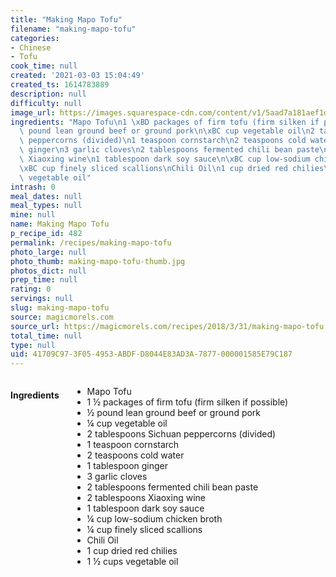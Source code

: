```yaml
---
title: "Making Mapo Tofu"
filename: "making-mapo-tofu"
categories:
- Chinese
- Tofu
cook_time: null
created: '2021-03-03 15:04:49'
created_ts: 1614783889
description: null
difficulty: null
image_url: https://images.squarespace-cdn.com/content/v1/5aad7a181aef1dd83ca17bdb/1522540938936-NCNMAABV8SZNFT9Q0DP5/ke17ZwdGBToddI8pDm48kLkXF2pIyv_F2eUT9F60jBl7gQa3H78H3Y0txjaiv_0fDoOvxcdMmMKkDsyUqMSsMWxHk725yiiHCCLfrh8O1z4YTzHvnKhyp6Da-NYroOW3ZGjoBKy3azqku80C789l0iyqMbMesKd95J-X4EagrgU9L3Sa3U8cogeb0tjXbfawd0urKshkc5MgdBeJmALQKw/mapo_1?format=2500w
ingredients: "Mapo Tofu\n1 \xBD packages of firm tofu (firm silken if possible)\n\xBD\
  \ pound lean ground beef or ground pork\n\xBC cup vegetable oil\n2 tablespoons Sichuan\
  \ peppercorns (divided)\n1 teaspoon cornstarch\n2 teaspoons cold water\n1 tablespoon\
  \ ginger\n3 garlic cloves\n2 tablespoons fermented chili bean paste\n2 tablespoons\
  \ Xiaoxing wine\n1 tablespoon dark soy sauce\n\xBC cup low-sodium chicken broth\n\
  \xBC cup finely sliced scallions\nChili Oil\n1 cup dried red chilies\n1 \xBD cups\
  \ vegetable oil"
intrash: 0
meal_dates: null
meal_types: null
mine: null
name: Making Mapo Tofu
p_recipe_id: 482
permalink: /recipes/making-mapo-tofu
photo_large: null
photo_thumb: making-mapo-tofu-thumb.jpg
photos_dict: null
prep_time: null
rating: 0
servings: null
slug: making-mapo-tofu
source: magicmorels.com
source_url: https://magicmorels.com/recipes/2018/3/31/making-mapo-tofu
total_time: null
type: null
uid: 41709C97-3F05-4953-ABDF-D8044E83AD3A-7877-000001585E79C187
---
```

<div class="large-8 medium-7 columns" id="writeup">	</div><!-- #writeup -->
</div><!-- #row-one -->
<div class="row" id="row-two">	<div class="medium-4 small-5 columns" id="ingredients"><h4>Ingredients</h4><div class="box box-ingredients content"><ul>
<li>Mapo Tofu</li>
<li>1 ½ packages of firm tofu (firm silken if possible)</li>
<li>½ pound lean ground beef or ground pork</li>
<li>¼ cup vegetable oil</li>
<li>2 tablespoons Sichuan peppercorns (divided)</li>
<li>1 teaspoon cornstarch</li>
<li>2 teaspoons cold water</li>
<li>1 tablespoon ginger</li>
<li>3 garlic cloves</li>
<li>2 tablespoons fermented chili bean paste</li>
<li>2 tablespoons Xiaoxing wine</li>
<li>1 tablespoon dark soy sauce</li>
<li>¼ cup low-sodium chicken broth</li>
<li>¼ cup finely sliced scallions</li>
<li>Chili Oil</li>
<li>1 cup dried red chilies</li>
<li>1 ½ cups vegetable oil</li>
</ul>
</div>	</div>	<div class="medium-6 small-7 columns" id="directions">	</div>